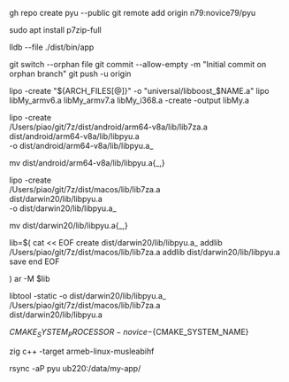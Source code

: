gh repo create pyu --public
git remote add origin n79:novice79/pyu
<!-- git remote set-url origin n79:novice79/pyu -->
sudo apt install p7zip-full
<!-- 
export HOMEBREW_NO_ANALYTICS=1
brew update
brew upgrade
brew info gcc
brew install gcc
brew cleanup 
-->

lldb --file ./dist/bin/app

<!-- todo: rebuild all android lib with android-ndk-r25c -->
<!-- create empty branch -->
git switch --orphan file
git commit --allow-empty -m "Initial commit on orphan branch"
git push -u origin <new branch>

lipo -create "${ARCH_FILES[@]}" -o "universal/libboost_$NAME.a"
lipo libMy_armv6.a libMy_armv7.a libMy_i368.a -create -output libMy.a
<!-- lipo can only use in mac ? -->
lipo -create \
/Users/piao/git/7z/dist/android/arm64-v8a/lib/lib7za.a \
dist/android/arm64-v8a/lib/libpyu.a \
-o dist/android/arm64-v8a/lib/libpyu.a_

mv dist/android/arm64-v8a/lib/libpyu.a{_,}

lipo -create \
/Users/piao/git/7z/dist/macos/lib/lib7za.a \
dist/darwin20/lib/libpyu.a \
-o dist/darwin20/lib/libpyu.a_

mv dist/darwin20/lib/libpyu.a{_,}


lib=$(
cat << EOF
create dist/darwin20/lib/libpyu.a_
addlib /Users/piao/git/7z/dist/macos/lib/lib7za.a
addlib dist/darwin20/lib/libpyu.a
save
end
EOF

)
ar -M $lib

libtool -static -o dist/darwin20/lib/libpyu.a_ \
/Users/piao/git/7z/dist/macos/lib/lib7za.a \
dist/darwin20/lib/libpyu.a

${CMAKE_SYSTEM_PROCESSOR}-novice-${CMAKE_SYSTEM_NAME}

zig c++ -target armeb-linux-musleabihf

rsync -aP pyu ub220:/data/my-app/